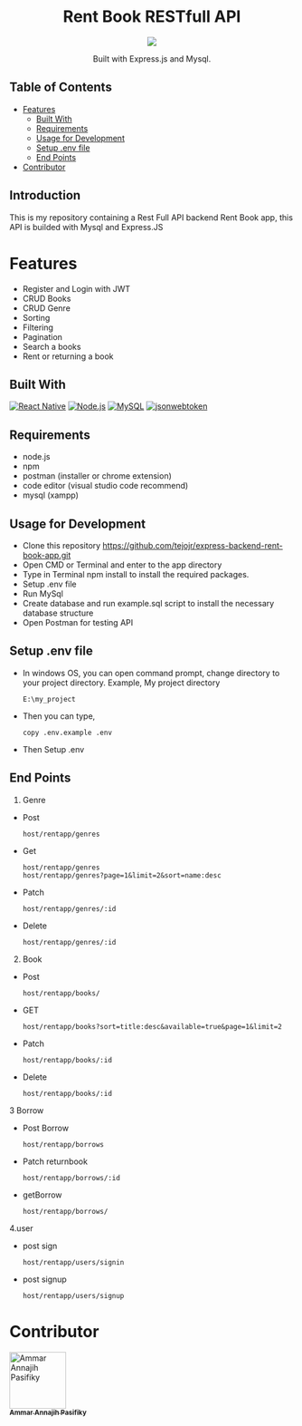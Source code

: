 <h1 align="center">Rent Book RESTfull API</h1>
<p align='center'>
  <img src='https://smarttechies.files.wordpress.com/2015/10/node-express.png?w=605' />
  </a>
</p>
<p align="center">
  Built with Express.js and Mysql.
</p>

## Table of Contents
- [Features](#features)
  - [Built With](#built-with)
  - [Requirements](#requirements)
  - [Usage for Development](#usage-for-development)
  - [Setup .env file](#setup-env-file)
  - [End Points](#end-points)
- [Contributor](#contributor)

## Introduction
This is my repository containing a Rest Full API backend Rent Book app, this API is builded with Mysql and Express.JS

# Features
* Register and Login with JWT
* CRUD Books
* CRUD Genre
* Sorting 
* Filtering
* Pagination
* Search a books
* Rent or returning a book

## Built With
[![React Native](https://img.shields.io/badge/Express%20-4.17.1-blue.svg?style=rounded-square)](https://expressjs.com/)
[![Node.js](https://img.shields.io/badge/Node.js-v.10.16.2-green.svg?style=rounded-square)](https://nodejs.org/)
[![MySQL](https://img.shields.io/badge/MySQL-v.10.16.2-orange.svg?style=rounded-square)](https://www.npmjs.com/search?q=mysql) 
[![jsonwebtoken](https://img.shields.io/badge/JWT-v.8.5.1-critical)](https://www.npmjs.com/package/jsonwebtoken)

## Requirements
* node.js
* npm
* postman (installer or chrome extension)
* code editor (visual studio code recommend)
* mysql (xampp)

## Usage for Development
* Clone this repository https://github.com/tejojr/express-backend-rent-book-app.git
* Open CMD or Terminal and enter to the app directory
* Type in Terminal npm install to install the required packages.
* Setup .env file
* Run MySql
* Create database and run example.sql script to install the necessary database structure
* Open Postman for testing API

## Setup .env file
* In windows OS, you can open command prompt, change directory to your project directory.
Example,
My project directory 
  ```
  E:\my_project
  ```
* Then you can type,
  ```
  copy .env.example .env
  ```
* Then Setup .env   

## End Points
1. Genre
* Post
  ```
  host/rentapp/genres
  ```
* Get
  ```
  host/rentapp/genres
  host/rentapp/genres?page=1&limit=2&sort=name:desc
  ```
* Patch
  ```
  host/rentapp/genres/:id
  ```
* Delete
  ```
  host/rentapp/genres/:id
  ```
2.	Book
* Post
  ```
  host/rentapp/books/
  ```
* GET
  ```
  host/rentapp/books?sort=title:desc&available=true&page=1&limit=2
  ```
* Patch
  ```
  host/rentapp/books/:id
  ```
* Delete
  ```
  host/rentapp/books/:id
  ```


3 Borrow
* Post Borrow
  ```
  host/rentapp/borrows
  ```
* Patch returnbook
  ```
  host/rentapp/borrows/:id
  ```
* getBorrow
  ```
  host/rentapp/borrows/
  ```

4.user
* post sign
  ```
  host/rentapp/users/signin
  ```
* post signup 
  ```
  host/rentapp/users/signup
  ```

# Contributor
<a href="https://github.com/tejojr">
          <img width="100" src="https://avatars2.githubusercontent.com/u/33275770?s=460&v=4" alt="Ammar Annajih Pasifiky">
          <br/>
          <sub>
          <b>Ammar Annajih Pasifiky
          </b>
          </sub>
</a>
